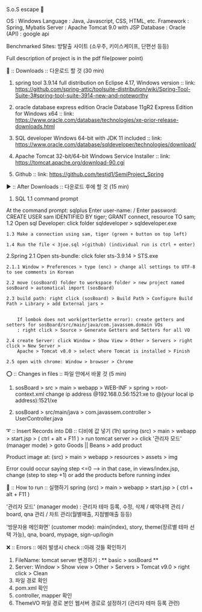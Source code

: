 S.o.S escape :key:

OS : Windows
Language : Java, Javascript, CSS, HTML, etc.
Framework : Spring, Mybatis
Server : Apache Tomcat 9.0 with JSP
Database : Oracle
(API) : google api

Benchmarked Sites: 방탈출 사이트 (소우주, 키이스케이프, 단편선 등등)

Full description of project is in the pdf file(power point)

🔽 :: Downloads :: 다운로드 할 것 (30 min)

1. spring tool 3.9.14
   full distribution on Eclipse 4.17, Windows version :: link: https://github.com/spring-attic/toolsuite-distribution/wiki/Spring-Tool-Suite-3#spring-tool-suite-3914-new-and-noteworthy

2. oracle database express edition
   Oracle Database 11gR2 Express Edition for Windows x64 :: link: https://www.oracle.com/database/technologies/xe-prior-release-downloads.html

3. SQL developer
   Windows 64-bit with JDK 11 included :: link: https://www.oracle.com/database/sqldeveloper/technologies/download/

4. Apache Tomcat
   32-bit/64-bit Windows Service Installer :: link: https://tomcat.apache.org/download-90.cgi

5. Github
   <sosBoard> :: link: https://github.com/testjd1/SemiProject_Spring

▶️ :: After Downloads :: 다운로드 후에 할 것 (15 min)

1. SQL
   1.1 command prompt

At the command prompt: sqlplus
Enter user-name: <system> / Enter password: <admin>
CREATE USER sam IDENTIFIED BY tiger;
GRANT connect, resource TO sam;
1.2 Open sql Developer: click folder sqldeveloper > sqldeveloper.exe

    1.3 Make a connection using sam, tiger (green + button on top left)

    1.4 Run the file < 3joe.sql >(github) (individual run is ctrl + enter)

2.Spring
2.1 Open sts-bundle: click foler sts-3.9.14 > STS.exe

    2.1.1 Window > Preferences > type (enc) > change all settings to UTF-8 to see comments in Korean

    2.2 move (sosBoard) folder to workspace folder > new project named sosBoard > automatical import (sosBoard)

    2.3 build path: right click (sosBoard) > Build Path > Configure Build Path > Library > add External jars >


        If lombok does not work(getterSette error): create getters and setters for sosBoard/src/main/java/com.javassem.domain VOs
        : right click > Source > Generate Getters and Setters for all VO

    2.4 create Server: click Window > Show View > Other > Servers > right click > New Server >
        Apache > Tomcat v8.0 > select where Tomcat is installed > Finish

    2.5 open with chrome: Window > browser > Chrome

⭕ :: Changes in files :: 파일 안에서 바꿀 것 (5 min)

1. sosBoard > src > main > webapp > WEB-INF > spring > root-context.xml change ip address @192.168.0.56:1521:xe to @(your local ip address):1521/xe

2. sosBoard > src/main/java > com.javassem.controller > UserController.java

➰ :: Insert Records into DB :: 디비에 값 넣기 (1h)
spring (src) > main > webapp > start.jsp > ( ctrl + alt + F11 ) > run tomcat server >> click '관리자 모드' (manager mode) > goto Goods || Beans > add product

Product image at: (src) > main > webapp > resources > assets > img

Error could occur saying step <=0 --> in that case, in views/index.jsp, change (step to step +1) or add the products before running index

🏃 :: How to run :: 실행하기
spring (src) > main > webapp > start.jsp > ( ctrl + alt + F11 )

'관리자 모드' (manager mode) : 관리자 테마 등록, 수정, 삭제 / 예약내역 관리 / board, qna 관리 / 차트 관리(월별매출, 지점별매출 등등)

'방문자용 메인화면' (customer mode): main(index), story, theme(장르별 테마 선택 가능), qna, board, mypage, sign-up/login

❌ :: Errors :: 에러 발생시
check ::아래 것들 확인하기

1. FileName: tomcat server 변경하기 : ** basic > sosBoard **
2. Server: Window > Show view > Other > Servers > Tomcat v9.0 > right click > Clean
3. 파일 경로 확인
4. pom.xml 확인
5. controller, mapper 확인
6. ThemeVO 파일 경로 본인 웹서버 경로로 설정하기 (관리자 테마 등록 관련)
